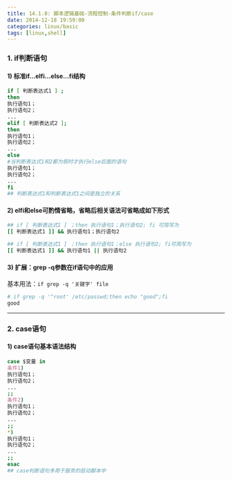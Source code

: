 ```yaml
---
title: 14.1.0: 脚本逻辑基础-流程控制-条件判断if/case
date: 2014-12-18 19:59:00
categories: linux/basic
tags: [linux,shell]
---
```


### 1. if判断语句
#### 1) 标准if...elfi...else...fi结构  
``` bash
if [ 判断表达式1 ] ;
then
执行语句1；
执行语句2；
...
elif [ 判断表达式2 ];   
then
执行语句1；
执行语句2；
...
else                                       
#当判断表达式1和2都为假时才执行else后面的语句
执行语句1；
执行语句2；
...
fi
## 判断表达式1和判断表达式1之间是独立的关系
```

#### 2) elfi和else可酌情省略，省略后相关语法可省略成如下形式
``` bash
## if [ 判断表达式1 ] ；then 执行语句1；执行语句2; fi 可简写为
[[ 判断表达式1 ]] && 执行语句1；执行语句2

## if [ 判断表达式1 ] ；then 执行语句1；else 执行语句2; fi可简写为
[[ 判断表达式1 ]] && 执行语句1 || 执行语句2
```
#### 3) 扩展：grep -q参数在if语句中的应用
基本用法：`if grep -q '关键字' file`
``` bash
# if grep -q '^root' /etc/passwd;then echo "good";fi
good
```

---

### 2. case语句
#### 1) case语句基本语法结构
``` bash
case $变量 in
条件1)
执行语句1；
执行语句2；
...
;;
条件2)
执行语句1；
执行语句2；
...
;;
*)
执行语句1；
执行语句2；
...
;;
esac
## case判断语句多用于服务的启动脚本中
```
